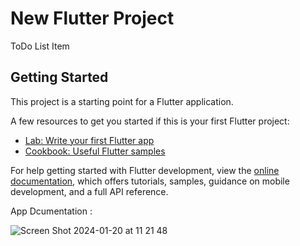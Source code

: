 # New Flutter Project

ToDo List Item

## Getting Started

This project is a starting point for a Flutter application.

A few resources to get you started if this is your first Flutter project:

- [Lab: Write your first Flutter app](https://docs.flutter.dev/get-started/codelab)
- [Cookbook: Useful Flutter samples](https://docs.flutter.dev/cookbook)

For help getting started with Flutter development, view the
[online documentation](https://docs.flutter.dev/), which offers tutorials,
samples, guidance on mobile development, and a full API reference.

App Dcumentation :






![Screen Shot 2024-01-20 at 11 21 48](https://github.com/agungwahyu14/ToDoList/assets/69448014/17567982-c150-4a52-856f-2ee84cbf5ac2)
